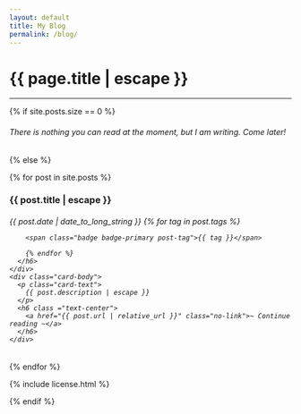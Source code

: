 ```yaml
---
layout: default
title: My Blog
permalink: /blog/
---
```


<h1 class="text-center title">{{ page.title | escape }}</h1>
<hr>

{% if site.posts.size == 0 %}

  <h6>There is nothing you can read at the moment, but I am writing. Come later!</h6>

{% else %}

{% for post in site.posts %}

  <div class="card border-secondary post-card">
    <div class="card-header bg-secondary border-secondary">
      <h3 class="card-title text-white">{{ post.title | escape }}</h3>
      <h6 class="card-subtitle mb-2">
        <span class="blog-date">{{ post.date | date_to_long_string }}</span>
        {% for tag in post.tags %}

        <span class="badge badge-primary post-tag">{{ tag }}</span>

        {% endfor %}
      </h6>
    </div>
    <div class="card-body">
      <p class="card-text">
        {{ post.description | escape }}
      </p>
      <h6 class ="text-center">
        <a href="{{ post.url | relative_url }}" class="no-link">~ Continue reading ~</a>
      </h6>
    </div>
  </div>

{% endfor %}

{% include license.html %}

{% endif %}
